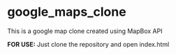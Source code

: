 # google_maps_clone

This is a google map clone created using MapBox API<br>

**FOR USE:** Just clone the repository and open index.html
